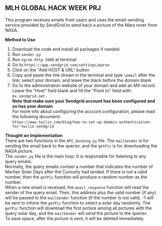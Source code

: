## MLH GLOBAL HACK WEEK PRJ
  This program receives emails from users and uses the email-sending service provided by SendGrid to send back a picture of the Mars rover from NASA.      
         
**Method to Use**    
1. Download the code and install all packages if needed  
2. Run `sender.py`
3. Run `ngrok http 5000` at terminal
4. Go to `https://app.sendgrid.com/settings/parse`
5. Click on the "Add HOST & URL" button
6. Copy and paste the link shown in the terminal and type `\email` after the link; select your domain, and leave the black before the domain blank
7. Go to the administration website of your domain and add an MX record. Leave the "Host" field blank and fill the "Point to" field with:
`mx.sendgrid.net.`   
**Note that make sure your Sendgrid account has been configured and so has your domain**           
For more info about configuring the account configuration, please read the following document:     
`https://www.twilio.com/blog/how-to-set-up-domain-authentication-for-twilio-sendgrid`
         
**Thought on Implementation**    
There are two functions in the `API_Sending.py` file. The `mailSender` is for sending the email back to the querier, and the `getPic` is for downloading the NASA picture.        
The `sender.py` file is the main loop. It is responsible for listening to any query emails.    
Normally, the query emails contain a number that indicates the number of Martian Solar Days after the Curiosity had landed. If there is not a valid number, then the `getPic` function will produce a random number as the number.     
When a new email is received, the `email_response` function will read the sender of the query email. Then, this address plus the valid number (if any) will be passed to the `mailSender` function (if the number is not valid, -1 will    
be sent to inform the `getPic` function to select a solar day randomly. The `getPic` function will download the first picture among all pictures with the query solar day, and the `mailSender` will send the picture to the querier.  
To save space, after the picture is sent, it will be deleted immediately. 

